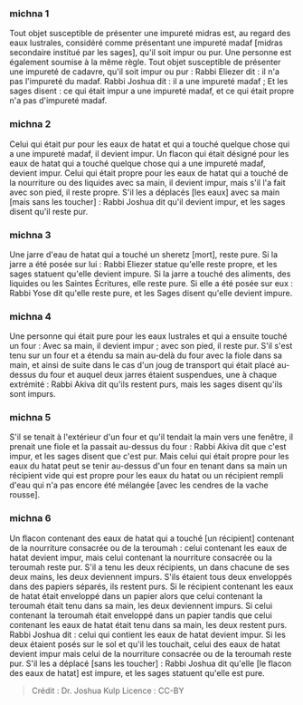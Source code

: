 
### michna 1
Tout objet susceptible de présenter une impureté midras est, au regard des eaux lustrales, considéré comme présentant une impureté madaf [midras secondaire institué par les sages], qu'il soit impur ou pur. Une personne est également soumise à la même règle. Tout objet susceptible de présenter une impureté de cadavre, qu'il soit impur ou pur : Rabbi Eliezer dit : il n'a pas l'impureté du madaf. Rabbi Joshua dit : il a une impureté madaf ; Et les sages disent : ce qui était impur a une impureté madaf, et ce qui était propre n'a pas d'impureté madaf.

### michna 2
Celui qui était pur pour les eaux de hatat et qui a touché quelque chose qui a une impureté madaf, il devient impur. Un flacon qui était désigné pour les eaux de hatat qui a touché quelque chose qui a une impureté madaf, devient impur. Celui qui était propre pour les eaux de hatat qui a touché de la nourriture ou des liquides avec sa main, il devient impur, mais s'il l'a fait avec son pied, il reste propre. S'il les a déplacés [les eaux] avec sa main [mais sans les toucher] : Rabbi Joshua dit qu'il devient impur, et les sages disent qu'il reste pur.

### michna 3
Une jarre d'eau de hatat qui a touché un sheretz [mort], reste pure. Si la jarre a été posée sur lui : Rabbi Eliezer statue qu'elle reste propre, et les sages statuent qu'elle devient impure. Si la jarre a touché des aliments, des liquides ou les Saintes Écritures, elle reste pure. Si elle a été posée sur eux : Rabbi Yose dit qu'elle reste pure, et les Sages disent qu'elle devient impure.

### michna 4
Une personne qui était pure pour les eaux lustrales et qui a ensuite touché un four : Avec sa main, il devient impur ; avec son pied, il reste pur. S'il s'est tenu sur un four et a étendu sa main au-delà du four avec la fiole dans sa main, et ainsi de suite dans le cas d'un joug de transport qui était placé au-dessus du four et auquel deux jarres étaient suspendues, une à chaque extrémité : Rabbi Akiva dit qu'ils restent purs, mais les sages disent qu'ils sont impurs.

### michna 5
S'il se tenait à l'extérieur d'un four et qu'il tendait la main vers une fenêtre, il prenait une fiole et la passait au-dessus du four : Rabbi Akiva dit que c'est impur, et les sages disent que c'est pur. Mais celui qui était propre pour les eaux du hatat peut se tenir au-dessus d'un four en tenant dans sa main un récipient vide qui est propre pour les eaux du hatat ou un récipient rempli d'eau qui n'a pas encore été mélangée [avec les cendres de la vache rousse].

### michna 6
Un flacon contenant des eaux de hatat qui a touché [un récipient] contenant de la nourriture consacrée ou de la teroumah : celui contenant les eaux de hatat devient impur, mais celui contenant la nourriture consacrée ou la teroumah reste pur. S'il a tenu les deux récipients, un dans chacune de ses deux mains, les deux deviennent impurs. S'ils étaient tous deux enveloppés dans des papiers séparés, ils restent purs. Si le récipient contenant les eaux de hatat était enveloppé dans un papier alors que celui contenant la teroumah était tenu dans sa main, les deux deviennent impurs. Si celui contenant la teroumah était enveloppé dans un papier tandis que celui contenant les eaux de hatat était tenu dans sa main, les deux restent purs. Rabbi Joshua dit : celui qui contient les eaux de hatat devient impur. Si les deux étaient posés sur le sol et qu'il les touchait, celui des eaux de hatat devient impur mais celui de la nourriture consacrée ou de la teroumah reste pur. S'il les a déplacé [sans les toucher] : Rabbi Joshua dit qu'elle [le flacon des eaux de hatat] est impure, et les sages statuent qu'elle est pure.

>Crédit : Dr. Joshua Kulp
>Licence : CC-BY
